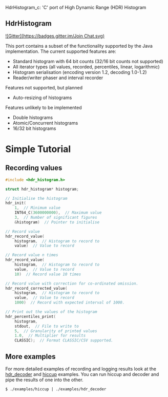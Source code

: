 HdrHistogram_c: 'C' port of High Dynamic Range (HDR) Histogram

HdrHistogram
----------------------------------------------
[![Gitter](https://badges.gitter.im/Join Chat.svg)](https://gitter.im/HdrHistogram/HdrHistogram?utm_source=badge&utm_medium=badge&utm_campaign=pr-badge&utm_content=badge)

This port contains a subset of the functionality supported by the Java
implementation.  The current supported features are:

* Standard histogram with 64 bit counts (32/16 bit counts not supported)
* All iterator types (all values, recorded, percentiles, linear, logarithmic)
* Histogram serialisation (encoding version 1.2, decoding 1.0-1.2)
* Reader/writer phaser and interval recorder

Features not supported, but planned

* Auto-resizing of histograms

Features unlikely to be implemented

* Double histograms
* Atomic/Concurrent histograms
* 16/32 bit histograms

# Simple Tutorial

## Recording values

```C
#include <hdr_histogram.h>

struct hdr_histogram* histogram;

// Initialise the histogram
hdr_init(
    1,  // Minimum value
    INT64_C(3600000000),  // Maximum value
    3,  // Number of significant figures
    &histogram)  // Pointer to initialise

// Record value
hdr_record_value(
    histogram,  // Histogram to record to
    value)  // Value to record

// Record value n times
hdr_record_value(
    histogram,  // Histogram to record to
    value,  // Value to record
    10)  // Record value 10 times

// Record value with correction for co-ordinated omission.
hdr_record_corrected_value(
    histogram,  // Histogram to record to
    value,  // Value to record
    1000)  // Record with expected interval of 1000.

// Print out the values of the histogram
hdr_percentiles_print(
    histogram,
    stdout,  // File to write to
    5,  // Granularity of printed values
    1.0,  // Multiplier for results
    CLASSIC);  // Format CLASSIC/CSV supported.
```

## More examples

For more detailed examples of recording and logging results look at the
[hdr_decoder](examples/hdr_decoder.c)
and [hiccup](examples/hiccup.c)
examples.  You can run hiccup and decoder
and pipe the results of one into the other.

```
$ ./examples/hiccup | ./examples/hdr_decoder
```